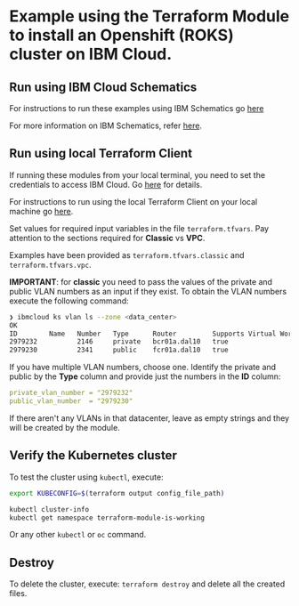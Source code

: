 # Example using the Terraform Module to install an Openshift (ROKS) cluster on IBM Cloud.

## Run using IBM Cloud Schematics

For instructions to run these examples using IBM Schematics go [here](../../../Using_Schematics.md)

For more information on IBM Schematics, refer [here](https://cloud.ibm.com/docs/schematics?topic=schematics-get-started-terraform).

## Run using local Terraform Client

If running these modules from your local terminal, you need to set the credentials to access IBM Cloud. Go [here](../../../CREDENTIALS.md) for details.

For instructions to run using the local Terraform Client on your local machine go [here](../../../Using_Terraform.md). 

Set values for required input variables in the file `terraform.tfvars`. Pay attention to the sections required for **Classic** vs **VPC**.
 
Examples have been provided as `terraform.tfvars.classic` and `terraform.tfvars.vpc`.

**IMPORTANT**: for **classic** you need to pass the values of the private and public VLAN numbers as an input if they exist. To obtain the VLAN numbers execute the following command:

```bash
❯ ibmcloud ks vlan ls --zone <data_center>
OK
ID        Name   Number   Type      Router         Supports Virtual Workers
2979232          2146     private   bcr01a.dal10   true
2979230          2341     public    fcr01a.dal10   true
```

If you have multiple VLAN numbers, choose one. Identify the private and public by the **Type** column and provide just the numbers in the **ID** column:

```yaml
private_vlan_number = "2979232"
public_vlan_number  = "2979230"
```

If there aren't any VLANs in that datacenter, leave as empty strings and they will be created by the module.


## Verify the Kubernetes cluster

To test the cluster using `kubectl`, execute:

```bash
export KUBECONFIG=$(terraform output config_file_path)

kubectl cluster-info
kubectl get namespace terraform-module-is-working
```

Or any other `kubectl` or `oc` command.

## Destroy

To delete the cluster, execute: `terraform destroy` and delete all the created files.
